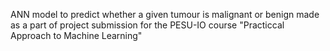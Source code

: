ANN model to predict whether a given tumour is malignant or benign made as a part of project submission for the PESU-IO course "Practiccal Approach to Machine Learning"
